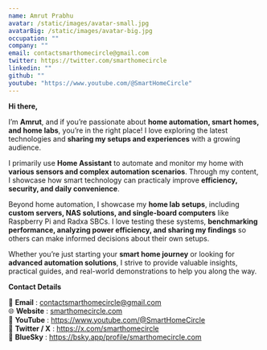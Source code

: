 ```yaml
---
name: Amrut Prabhu
avatar: /static/images/avatar-small.jpg
avatarBig: /static/images/avatar-big.jpg
occupation: ""
company: ""
email: contactsmarthomecircle@gmail.com
twitter: https://twitter.com/smarthomecircle
linkedin: ""
github: ""
youtube: "https://www.youtube.com/@SmartHomeCircle"
---
```


**Hi there,**

I’m **Amrut**, and if you’re passionate about **home automation, smart homes, and home labs**, you’re in the right place! I love exploring the latest technologies and **sharing my setups and experiences** with a growing audience.

I primarily use **Home Assistant** to automate and monitor my home with **various sensors and complex automation scenarios**. Through my content, I showcase how smart technology can practicaly improve **efficiency, security, and daily convenience**.

Beyond home automation, I showcase my **home lab setups**, including **custom servers, NAS solutions, and single-board computers** like Raspberry Pi and Radxa SBCs. I love testing these systems, **benchmarking performance, analyzing power efficiency, and sharing my findings** so others can make informed decisions about their own setups.

Whether you’re just starting your **smart home journey** or looking for **advanced automation solutions**, I strive to provide valuable insights, practical guides, and real-world demonstrations to help you along the way.
<br/>

**Contact Details**

📩 **Email** : [contactsmarthomecircle@gmail.com](mailto:contactsmarthomecircle@gmail.com) <br/>
🌐 **Website** : [smarthomecircle.com](https://smarthomecircle.com) <br/>
🔗 **YouTube** : https://www.youtube.com/@SmartHomeCircle <br/>
🔗 **Twitter / X** : https://x.com/smarthomecircle <br/>
🔗 **BlueSky** : https://bsky.app/profile/smarthomecircle.com <br/>

